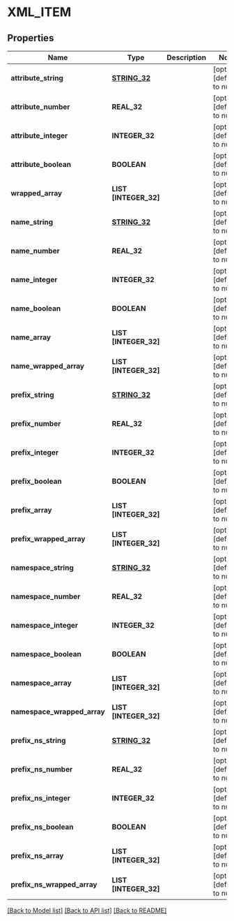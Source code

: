 # XML_ITEM

## Properties
Name | Type | Description | Notes
------------ | ------------- | ------------- | -------------
**attribute_string** | [**STRING_32**](STRING_32.md) |  | [optional] [default to null]
**attribute_number** | **REAL_32** |  | [optional] [default to null]
**attribute_integer** | **INTEGER_32** |  | [optional] [default to null]
**attribute_boolean** | **BOOLEAN** |  | [optional] [default to null]
**wrapped_array** | **LIST [INTEGER_32]** |  | [optional] [default to null]
**name_string** | [**STRING_32**](STRING_32.md) |  | [optional] [default to null]
**name_number** | **REAL_32** |  | [optional] [default to null]
**name_integer** | **INTEGER_32** |  | [optional] [default to null]
**name_boolean** | **BOOLEAN** |  | [optional] [default to null]
**name_array** | **LIST [INTEGER_32]** |  | [optional] [default to null]
**name_wrapped_array** | **LIST [INTEGER_32]** |  | [optional] [default to null]
**prefix_string** | [**STRING_32**](STRING_32.md) |  | [optional] [default to null]
**prefix_number** | **REAL_32** |  | [optional] [default to null]
**prefix_integer** | **INTEGER_32** |  | [optional] [default to null]
**prefix_boolean** | **BOOLEAN** |  | [optional] [default to null]
**prefix_array** | **LIST [INTEGER_32]** |  | [optional] [default to null]
**prefix_wrapped_array** | **LIST [INTEGER_32]** |  | [optional] [default to null]
**namespace_string** | [**STRING_32**](STRING_32.md) |  | [optional] [default to null]
**namespace_number** | **REAL_32** |  | [optional] [default to null]
**namespace_integer** | **INTEGER_32** |  | [optional] [default to null]
**namespace_boolean** | **BOOLEAN** |  | [optional] [default to null]
**namespace_array** | **LIST [INTEGER_32]** |  | [optional] [default to null]
**namespace_wrapped_array** | **LIST [INTEGER_32]** |  | [optional] [default to null]
**prefix_ns_string** | [**STRING_32**](STRING_32.md) |  | [optional] [default to null]
**prefix_ns_number** | **REAL_32** |  | [optional] [default to null]
**prefix_ns_integer** | **INTEGER_32** |  | [optional] [default to null]
**prefix_ns_boolean** | **BOOLEAN** |  | [optional] [default to null]
**prefix_ns_array** | **LIST [INTEGER_32]** |  | [optional] [default to null]
**prefix_ns_wrapped_array** | **LIST [INTEGER_32]** |  | [optional] [default to null]

[[Back to Model list]](../README.md#documentation-for-models) [[Back to API list]](../README.md#documentation-for-api-endpoints) [[Back to README]](../README.md)


